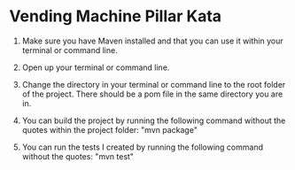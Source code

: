 # Vending Machine Pillar Kata

1) Make sure you have Maven installed and that you can use it within your terminal or command line.

2) Open up your terminal or command line.

3) Change the directory in your terminal or command line to the root folder of the project. There should be a pom file in the same directory you are in.

4) You can build the project by running the following command without the quotes within the project folder:
	"mvn package"

5) You can run the tests I created by running the following command without the quotes:
	"mvn test"
